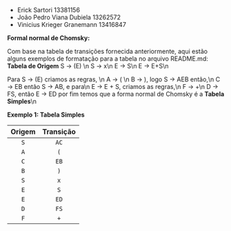 - Erick Sartori 13381156
- João Pedro Viana Dubiela 13262572
- Vinicius Krieger Granemann 13416847

**Formal normal de Chomsky:**

Com base na tabela de transições fornecida anteriormente, aqui estão alguns exemplos de formatação para a tabela no arquivo README.md:
**Tabela de Origem**
S → (E) \n 
S → x\n
E → S\n
E → E+S\n

Para S → (E) criamos as regras, \n
A → ( \n
B → ), logo S → AEB então,\n
C → EB então S → AB, e para\n
E → E + S, criamos as regras,\n 
F → +\n
D → FS, então E → ED por fim temos que a forma normal de Chomsky é a **Tabela Simples**\n

**Exemplo 1: Tabela Simples**

| Origem | Transição |
|:---: | :---:  |
| `S`    | `AC`       |
| `A`      | `(`         |
| `C`     | `EB`       |
| `B`      | `)`         |
| `S`      | `x`         |
| `E`      | `S`         |
| `E`      | `ED`       |
| `D`      | `FS`       |
| `F`      | `+`         |
